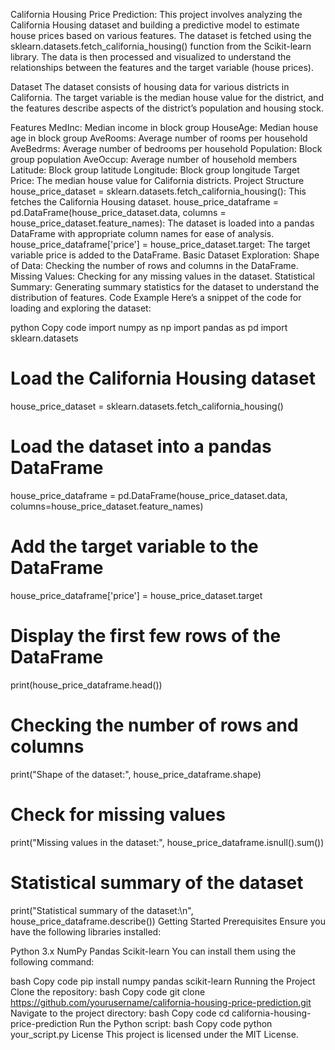 
California Housing Price Prediction:
This project involves analyzing the California Housing dataset and building a predictive model to estimate house prices based on various features. The dataset is fetched using the sklearn.datasets.fetch_california_housing() function from the Scikit-learn library. The data is then processed and visualized to understand the relationships between the features and the target variable (house prices).

Dataset
The dataset consists of housing data for various districts in California. The target variable is the median house value for the district, and the features describe aspects of the district’s population and housing stock.

Features
MedInc: Median income in block group
HouseAge: Median house age in block group
AveRooms: Average number of rooms per household
AveBedrms: Average number of bedrooms per household
Population: Block group population
AveOccup: Average number of household members
Latitude: Block group latitude
Longitude: Block group longitude
Target
Price: The median house value for California districts.
Project Structure
house_price_dataset = sklearn.datasets.fetch_california_housing(): This fetches the California Housing dataset.
house_price_dataframe = pd.DataFrame(house_price_dataset.data, columns = house_price_dataset.feature_names): The dataset is loaded into a pandas DataFrame with appropriate column names for ease of analysis.
house_price_dataframe['price'] = house_price_dataset.target: The target variable price is added to the DataFrame.
Basic Dataset Exploration:
Shape of Data: Checking the number of rows and columns in the DataFrame.
Missing Values: Checking for any missing values in the dataset.
Statistical Summary: Generating summary statistics for the dataset to understand the distribution of features.
Code Example
Here’s a snippet of the code for loading and exploring the dataset:

python
Copy code
import numpy as np
import pandas as pd
import sklearn.datasets

# Load the California Housing dataset
house_price_dataset = sklearn.datasets.fetch_california_housing()

# Load the dataset into a pandas DataFrame
house_price_dataframe = pd.DataFrame(house_price_dataset.data, columns=house_price_dataset.feature_names)

# Add the target variable to the DataFrame
house_price_dataframe['price'] = house_price_dataset.target

# Display the first few rows of the DataFrame
print(house_price_dataframe.head())

# Checking the number of rows and columns
print("Shape of the dataset:", house_price_dataframe.shape)

# Check for missing values
print("Missing values in the dataset:", house_price_dataframe.isnull().sum())

# Statistical summary of the dataset
print("Statistical summary of the dataset:\n", house_price_dataframe.describe())
Getting Started
Prerequisites
Ensure you have the following libraries installed:

Python 3.x
NumPy
Pandas
Scikit-learn
You can install them using the following command:

bash
Copy code
pip install numpy pandas scikit-learn
Running the Project
Clone the repository:
bash
Copy code
git clone https://github.com/yourusername/california-housing-price-prediction.git
Navigate to the project directory:
bash
Copy code
cd california-housing-price-prediction
Run the Python script:
bash
Copy code
python your_script.py
License
This project is licensed under the MIT License.